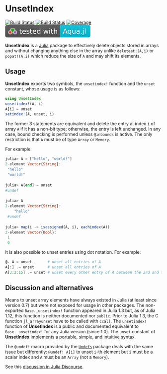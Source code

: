 # UnsetIndex

[![Build Status](https://github.com/emmt/UnsetIndex.jl/actions/workflows/CI.yml/badge.svg?branch=main)](https://github.com/emmt/UnsetIndex.jl/actions/workflows/CI.yml?query=branch%3Amain) [![Build Status](https://ci.appveyor.com/api/projects/status/github/emmt/UnsetIndex.jl?svg=true)](https://ci.appveyor.com/project/emmt/UnsetIndex-jl) [![Coverage](https://codecov.io/gh/emmt/UnsetIndex.jl/branch/main/graph/badge.svg)](https://codecov.io/gh/emmt/UnsetIndex.jl)
[![Aqua QA](https://raw.githubusercontent.com/JuliaTesting/Aqua.jl/master/badge.svg)](https://github.com/JuliaTesting/Aqua.jl)

**UnsetIndex** is a [Julia](https://www.julialang.org) package to effectively delete objects
stored in arrays and without changing anything else in the array unlike `deleteat!(A,i)` or
`popat!(A,i)` which reduce the size of `A` and may shift its elements.

## Usage

**UnsetIndex** exports two symbols, the `unsetindex!` function and the `unset` constant,
whose usage is as follows:

``` julia
using UnsetIndex
unsetindex!(A, i)
A[i] = unset
setindex!(A, unset, i)
```

The former 3 statements are equivalent and delete the entry at index `i` of array `A` if it
has a non-bit type; otherwise, the entry is left unchanged. In any case, bound checking is
performed unless `@inbounds` is active. The only restriction is that `A` must be of type
`Array` or `Memory`.

For example:

``` julia
julia> A = ["hello", "world!"]
2-element Vector{String}:
 "hello"
 "world!"

julia> A[end] = unset
#undef

julia> A
2-element Vector{String}:
    "hello"
 #undef

julia> map(i -> isassigned(A, i), eachindex(A))
2-element Vector{Bool}:
 1
 0

```

It is also possible to unset entries using dot notation. For example:

``` julia
@. A = unset       # unset all entries of A
A[:] .= unset      # unset all entries of A
A[3:2:15] .= unset # unset every other entry of A between the 3rd and the 15th
```

## Discussion and alternatives

Means to unset array elements have always existed in Julia (at least since version 0.7) but
were not exposed for usage in other packages. The non-exported `Base._unsetindex!` function
appeared in Julia 1.3 but, as of Julia 1.12, this function is neither documented nor
`public`. Prior to Julia 1.3, the C function `jl_arrayunset` have to be called with `ccall`.
The `unsetindex!` function of **UnsetIndex** is a public and documented equivalent to
`Base._unsetindex!` for any Julia version (since 1.0). The `unset` constant of
**UnsetIndex** implements a portable, simple, and intuitive syntax.

The `@undef!` macro provided by the [`Undefs`](https://github.com/mkitti/Undefs.jl) package
deals with the same issue but differently: `@undef! A[i]` to unset `i`-th element but `i`
must be a scalar index and `A` must be an `Array` (not a `Memory`).

See this [discussion in Julia
Discourse](https://discourse.julialang.org/t/undefs-jl-convenience-and-experiment).
